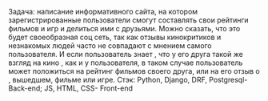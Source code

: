 Задача: написание информативного сайта, на котором зарегистрированные пользователи смогут составлять свои рейтинги фильмов и игр и делиться ими с друзьями. Можно сказать, что это будет своеобразная соц сеть, так как отзывы кинокритиков и незнакомых людей часто не совпадают с мнением самого пользователя. И если пользователь знает , что у его друга такой же взгляд на кино , как и у пользователя, в таком случае пользователь может положиться на рейтинг фильмов своего друга, или на его отзыв о , вышедшем, фильме или игре.
Стэк: Python, Django, DRF, Postgresql-Back-end; JS, HTML, CSS- Front-end
